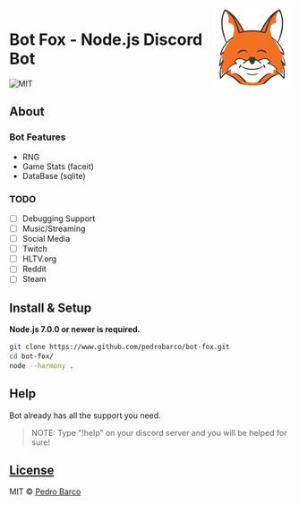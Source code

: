 <img src="media/logo.png" height="140" align="right" />

# Bot Fox - Node.js Discord Bot

![MIT](https://img.shields.io/github/license/pedrobarco/bot-fox.svg?style=flat-square)

## About

### Bot Features

- RNG
- Game Stats (faceit)
- DataBase (sqlite)

### TODO

- [ ] Debugging Support
- [ ] Music/Streaming
- [ ] Social Media
- [ ] Twitch
- [ ] HLTV.org
- [ ] Reddit
- [ ] Steam

## Install & Setup

**Node.js 7.0.0 or newer is required.**

```bash
git clone https://www.github.com/pedrobarco/bot-fox.git
cd bot-fox/
node --harmony .
```

## Help

Bot already has all the support you need.

> NOTE: Type "!help" on your discord server and you will be helped for sure!

## [License](https://github.com/pedrobarco/bot-fox/blob/master/LICENSE)

MIT © [Pedro Barco](https://github.com/pedrobarco)
